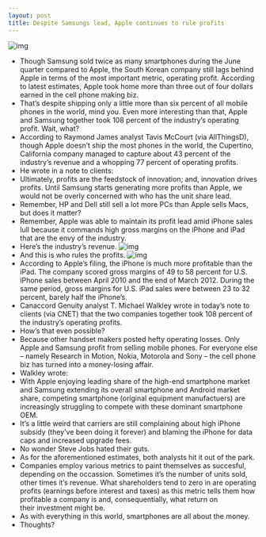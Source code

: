 ```yaml
---
layout: post
title: Despite Samsungs lead, Apple continues to rule profits
---
```

![img](http://media.idownloadblog.com/wp-content/uploads/2010/08/iPhone-Dollar-Money.jpg)
* Though Samsung sold twice as many smartphones during the June quarter compared to Apple, the South Korean company still lags behind Apple in terms of the most important metric, operating profit. According to latest estimates, Apple took home more than three out of four dollars earned in the cell phone making biz.
* That’s despite shipping only a little more than six percent of all mobile phones in the world, mind you. Even more interesting than that, Apple and Samsung together took 108 percent of the industry’s operating profit. Wait, what?
* According to Raymond James analyst Tavis McCourt (via AllThingsD), though Apple doesn’t ship the most phones in the world, the Cupertino, California company managed to capture about 43 percent of the industry’s revenue and a whopping 77 percent of operating profits.
* He wrote in a note to clients:
* Ultimately, profits are the feedstock of innovation; and, innovation drives profits. Until Samsung starts generating more profits than Apple, we would not be overly concerned with who has the unit share lead.
* Remember, HP and Dell still sell a lot more PCs than Apple sells Macs, but does it matter?
* Remember, Apple was able to maintain its profit lead amid iPhone sales lull because it commands high gross margins on the iPhone and iPad that are the envy of the industry.
* Here’s the industry’s revenue.
![img](http://media.idownloadblog.com/wp-content/uploads/2012/08/Raymond-James-Apple-vs-non-Apple-cell-phone-revenues.jpg)
* And this is who rules the profits.
![img](http://media.idownloadblog.com/wp-content/uploads/2012/08/Raymond-James-Apple-vs-non-Apple-cell-phone-EBIT.jpg)
* According to Apple’s filing, the iPhone is much more profitable than the iPad. The company scored gross margins of 49 to 58 percent for U.S. iPhone sales between April 2010 and the end of March 2012. During the same period, gross margins for U.S. iPad sales were between 23 to 32 percent, barely half the iPhone’s.
* Canaccord Genuity analyst T. Michael Walkley wrote in today’s note to clients (via CNET) that the two companies together took 108 percent of the industry’s operating profits.
* How’s that even possible?
* Because other handset makers posted hefty operating losses. Only Apple and Samsung profit from selling mobile phones. For everyone else – namely Research in Motion, Nokia, Motorola and Sony – the cell phone biz has turned into a money-losing affair.
* Walkley wrote:
* With Apple enjoying leading share of the high-end smartphone market and Samsung extending its overall smartphone and Android market share, competing smartphone (original equipment manufactuers) are increasingly struggling to compete with these dominant smartphone OEM.
* It’s a little weird that carriers are still complaining about high iPhone subsidy (they’ve been doing it forever) and blaming the iPhone for data caps and increased upgrade fees.
* No wonder Steve Jobs hated their guts.
* As for the aforementioned estimates, both analysts hit it out of the park.
* Companies employ various metrics to paint themselves as succesful, depending on the occassion. Sometimes it’s the number of units sold, other times it’s revenue. What shareholders tend to zero in are operating profits (earnings before interest and taxes) as this metric tells them how profitable a company is and, consequentially, what return on their investment might be.
* As with everything in this world, smartphones are all about the money.
* Thoughts?

